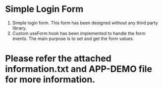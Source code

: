 # Simple Login Form 
1. Simple login form. This form has been designed without any third party library.
2. Custom useForm hook has been implemented to handle the form events. The main purpose is to set and get the form values.
# Please refer the attached information.txt and APP-DEMO file for more information.
